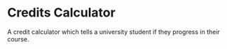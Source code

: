 # Credits Calculator

A credit calculator which tells a university student if they progress in their course.
